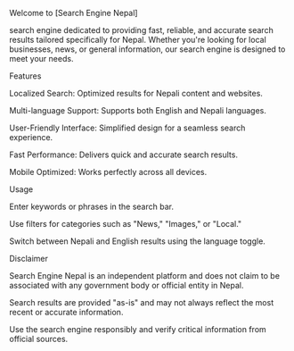 Welcome to [Search Engine Nepal]

search engine dedicated to providing fast, reliable, and accurate search results tailored specifically for Nepal. Whether you're looking for local businesses, news, or general information, our search engine is designed to meet your needs.

 Features

Localized Search: Optimized results for Nepali content and websites.

Multi-language Support: Supports both English and Nepali languages.

User-Friendly Interface: Simplified design for a seamless search experience.

Fast Performance: Delivers quick and accurate search results.

Mobile Optimized: Works perfectly across all devices.

 Usage

Enter keywords or phrases in the search bar.

Use filters for categories such as "News," "Images," or "Local."

Switch between Nepali and English results using the language toggle.

 Disclaimer

Search Engine Nepal is an independent platform and does not claim to be associated with any government body or official entity in Nepal.

Search results are provided "as-is" and may not always reflect the most recent or accurate information.

Use the search engine responsibly and verify critical information from official sources.
